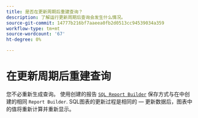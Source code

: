 ```yaml
---
title: 是否在更新周期后重建查询？
description: 了解运行更新周期后查询会发生什么情况。
source-git-commit: 14777b216bf7aaeea0fb2d0513cc94539034a359
workflow-type: tm+mt
source-wordcount: '67'
ht-degree: 0%

---
```


# 在更新周期后重建查询

您不必重新生成查询。 使用创建的报告 [`SQL Report Builder`](../dev-reports/sql-rpt-bldr.md) 保存方式与在中创建的相同 `Report Builder`. SQL图表的更新过程是相同的 — 更新数据后，图表中的值将重新计算并重新显示。
